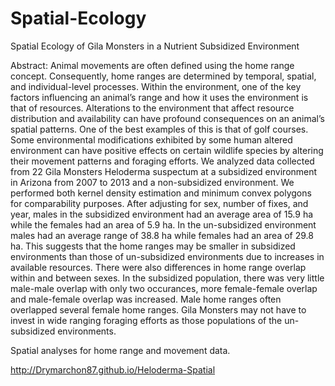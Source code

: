 # Spatial-Ecology

Spatial Ecology of Gila Monsters in a Nutrient Subsidized Environment

Abstract:
Animal movements are often defined using the home range concept.  Consequently, home ranges are determined by temporal, spatial, and individual-level processes.  Within the environment, one of the key factors influencing an animal’s range and how it uses the environment is that of resources.  Alterations to the environment that affect resource distribution and availability can have profound consequences on an animal’s spatial patterns.  One of the best examples of this is that of golf courses.  Some environmental modifications exhibited by some human altered environment can have positive effects on certain wildlife species by altering their movement patterns and foraging efforts.  We analyzed data collected from 22 Gila Monsters Heloderma suspectum at a subsidized environment in Arizona from 2007 to 2013 and a non-subsidized environment.  We performed both kernel density estimation and minimum convex polygons for comparability purposes.  After adjusting for sex, number of fixes, and year, males in the subsidized environment had an average area of 15.9 ha while the females had an area of 5.9 ha.  In the un-subsidized environment males had an average range of 38.8 ha while females had an area of 29.8 ha.  This suggests that the home ranges may be smaller in subsidized environments than those of un-subsidized environments due to increases in available resources. There were also differences in home range overlap within and between sexes. In the subsidized population, there was very little male-male overlap with only two occurances, more female-female overlap and male-female overlap was increased. Male home ranges often overlapped several female home ranges. Gila Monsters may not have to invest in wide ranging foraging efforts as those populations of the un-subsidized environments.  

Spatial analyses for home range and movement data.

http://Drymarchon87.github.io/Heloderma-Spatial

